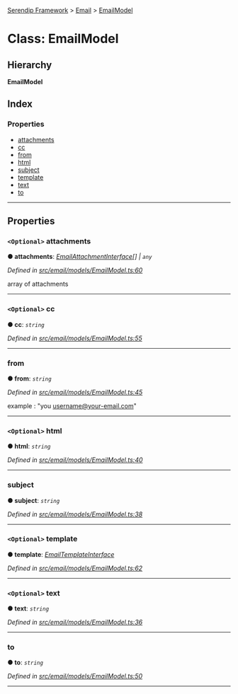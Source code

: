 [Serendip Framework](../README.md) > [Email](../modules/email.md) > [EmailModel](../classes/email.emailmodel.md)

# Class: EmailModel

## Hierarchy

**EmailModel**

## Index

### Properties

* [attachments](email.emailmodel.md#attachments)
* [cc](email.emailmodel.md#cc)
* [from](email.emailmodel.md#from)
* [html](email.emailmodel.md#html)
* [subject](email.emailmodel.md#subject)
* [template](email.emailmodel.md#template)
* [text](email.emailmodel.md#text)
* [to](email.emailmodel.md#to)

---

## Properties

<a id="attachments"></a>

### `<Optional>` attachments

**● attachments**: *[EmailAttachmentInterface](../interfaces/email.emailattachmentinterface.md)[] \| `any`*

*Defined in [src/email/models/EmailModel.ts:60](https://github.com/m-esm/serendip/blob/c44cfd4/src/email/models/EmailModel.ts#L60)*

array of attachments

___
<a id="cc"></a>

### `<Optional>` cc

**● cc**: *`string`*

*Defined in [src/email/models/EmailModel.ts:55](https://github.com/m-esm/serendip/blob/c44cfd4/src/email/models/EmailModel.ts#L55)*

___
<a id="from"></a>

###  from

**● from**: *`string`*

*Defined in [src/email/models/EmailModel.ts:45](https://github.com/m-esm/serendip/blob/c44cfd4/src/email/models/EmailModel.ts#L45)*

example : "you [username@your-email.com](mailto:username@your-email.com)"

___
<a id="html"></a>

### `<Optional>` html

**● html**: *`string`*

*Defined in [src/email/models/EmailModel.ts:40](https://github.com/m-esm/serendip/blob/c44cfd4/src/email/models/EmailModel.ts#L40)*

___
<a id="subject"></a>

###  subject

**● subject**: *`string`*

*Defined in [src/email/models/EmailModel.ts:38](https://github.com/m-esm/serendip/blob/c44cfd4/src/email/models/EmailModel.ts#L38)*

___
<a id="template"></a>

### `<Optional>` template

**● template**: *[EmailTemplateInterface](../interfaces/email.emailtemplateinterface.md)*

*Defined in [src/email/models/EmailModel.ts:62](https://github.com/m-esm/serendip/blob/c44cfd4/src/email/models/EmailModel.ts#L62)*

___
<a id="text"></a>

### `<Optional>` text

**● text**: *`string`*

*Defined in [src/email/models/EmailModel.ts:36](https://github.com/m-esm/serendip/blob/c44cfd4/src/email/models/EmailModel.ts#L36)*

___
<a id="to"></a>

###  to

**● to**: *`string`*

*Defined in [src/email/models/EmailModel.ts:50](https://github.com/m-esm/serendip/blob/c44cfd4/src/email/models/EmailModel.ts#L50)*

___


